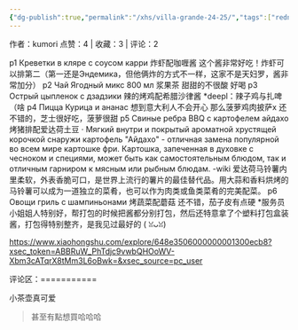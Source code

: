 ```yaml
---
{"dg-publish":true,"permalink":"/xhs/villa-grande-24-25/","tags":["rednote","圣彼得堡"],"created":"2025-03-17T22:12:36.222+08:00","updated":"2025-03-19T21:48:25.559+08:00"}
---
```


作者：kumori
点赞：4   |   收藏：3   |   评论：2

p1 Креветки в кляре с соусом карри 炸虾配咖喱酱 这个酱非常好吃！炸虾可以排第二（第一还是Эндемика，但他俩炸的方式不一样，这家不是天妇罗，酱非常加分）
p2 Чай Ягодный микс 800 мл 浆果茶 甜甜的不很酸 好喝
p3 Острый цыпленок с дзадзики 辣的烤鸡配希腊沙律酱 *deepl：辣子鸡与扎啤（啥
p4 Пицца Курица и ананас 想到意大利人不会开心 那么菠萝鸡肉披萨x 还不错的，芝士很好吃，菠萝很甜
p5 Свиные ребра BBQ с картофелем айдахо 烤猪排配爱达荷土豆
· Мягкий внутри и покрытый ароматной хрустящей корочкой снаружи картофель "Айдахо" - отличная замена популярной во всем мире картошке фри. Картошка, запеченная в духовке с чесноком и специями, может быть как самостоятельным блюдом, так и отличным гарниром к мясным или рыбным блюдам. -wiki
爱达荷马铃薯内里柔软，外表香脆可口，是世界上流行的薯片的最佳替代品。用大蒜和香料烘烤的马铃薯可以成为一道独立的菜肴，也可以作为肉类或鱼类菜肴的完美配菜。
p6 Овощи гриль с шампиньонами 烤蔬菜配蘑菇 还不错，茄子皮有点硬
*服务员小姐姐人特别好，帮打包的时候把酱都分别打包，然后还特意拿了个塑料打包盒装酱，打包得特别整齐，是我见过最好的 ( ꈍᴗꈍ)

https://www.xiaohongshu.com/explore/648e3506000000001300ecb8?xsec_token=ABBRuW_PhTdjc9vwbQHOoWV-Xbm3cATqrX8tMm3L6oBwk=&xsec_source=pc_user

评论区：===========

小茶壶真可爱

> 甚至有點想買哈哈哈